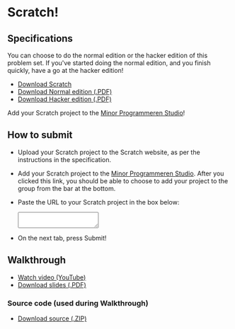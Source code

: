 # Scratch!

## Specifications

You can choose to do the normal edition or the hacker edition of this problem
set. If you've started doing the normal edition, and you finish quickly, have a
go at the hacker edition!

* [Download Scratch](http://scratch.mit.edu/scratch_1.4/)
* [Download Normal edition (.PDF)](pset0.pdf)
* [Download Hacker edition (.PDF)](hacker0.pdf)

Add your Scratch project to the [Minor Programmeren Studio](http://scratch.mit.edu/studios/242332/)!

## How to submit

* Upload your Scratch project to the Scratch website, as per the instructions
  in the specification.

* Add your Scratch project to the [Minor Programmeren
  Studio](http://scratch.mit.edu/studios/242332/). After you clicked this link,
  you should be able to choose to add your project to the group from the bar at
  the bottom.

* Paste the URL to your Scratch project in the box below:

    <textarea name="a[url]"></textarea>

* On the next tab, press Submit!

## Walkthrough

* [Watch video (YouTube)](http://www.youtube.com/watch?v=ICE4Y2JPt_4)
* [Download slides (.PDF)](http://cdn.cs50.net/2012/fall/psets/0/walkthrough0.pdf)

### Source code (used during Walkthrough)

* [Download source (.ZIP)](http://cdn.cs50.net/2012/fall/psets/0/walkthrough0.zip)
